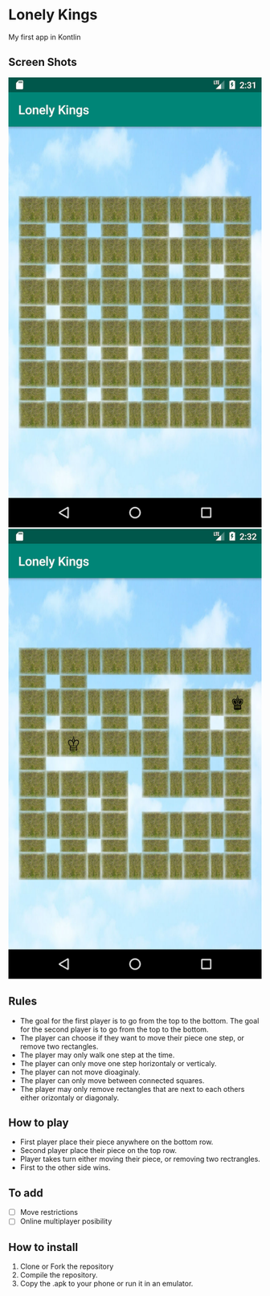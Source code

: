 # Lonely Kings
My first app in Kontlin

## Screen Shots
![Screenshot](/screenshots/BeforeStart_small.png)
![Screenshot](/screenshots/DuringPlay_small.png)

## Rules
- The goal for the first player is to go from the top to the bottom. The goal for the second player is to go from the top to the bottom.
- The player can choose if they want to move their piece one step, or remove two rectangles.
- The player may only walk one step at the time.
- The player can only move one step horizontaly or verticaly.
- The player can not move dioaginaly.
- The player can only move between connected squares.
- The player may only remove rectangles that are next to each others either orizontaly or diagonaly.


## How to play
- First player place their piece anywhere on the bottom row.
- Second player place their piece on the top row.
- Player takes turn either moving their piece, or removing two rectrangles.
- First to the other side wins.

## To add
- [ ] Move restrictions
- [ ] Online multiplayer posibility

## How to install
1. Clone or Fork the repository
2. Compile the repository.
3. Copy the .apk to your phone or run it in an emulator.
